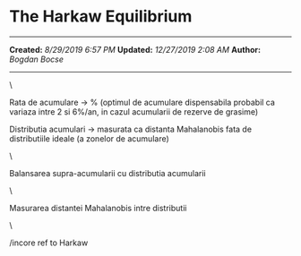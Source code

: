 The Harkaw Equilibrium
======================

  -------------- ----------------------
  **Created:**   *8/29/2019 6:57 PM*
  **Updated:**   *12/27/2019 2:08 AM*
  **Author:**    *Bogdan Bocse*
  -------------- ----------------------

\

Rata de acumulare -\> % (optimul de acumulare dispensabila probabil ca
variaza intre 2 si 6%/an, in cazul acumularii de rezerve de grasime)

Distributia acumulari -\> masurata ca distanta Mahalanobis fata de
distributiile ideale (a zonelor de acumulare)

\

Balansarea supra-acumularii cu distributia acumularii

\

Masurarea distantei Mahalanobis intre distributii

\

/incore ref to Harkaw

 
